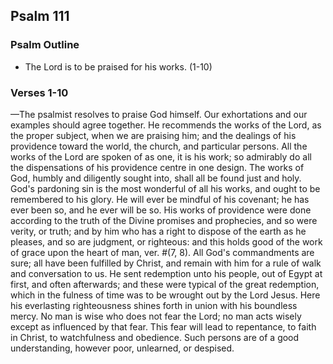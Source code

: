 ## Psalm 111

### Psalm Outline

- The Lord is to be praised for his works. (1-10)

### Verses 1-10

—The psalmist resolves to praise God himself. Our exhortations and our examples should agree together. He recommends the works of the Lord, as the proper subject, when we are praising him; and the dealings of his providence toward the world, the church, and particular persons. All the works of the Lord are spoken of as one, it is his work; so admirably do all the dispensations of his providence centre in one design. The works of God, humbly and diligently sought into, shall all be found just and holy. God's pardoning sin is the most wonderful of all his works, and ought to be remembered to his glory. He will ever be mindful of his covenant; he has ever been so, and he ever will be so. His works of providence were done according to the truth of the Divine promises and prophecies, and so were verity, or truth; and by him who has a right to dispose of the earth as he pleases, and so are judgment, or righteous: and this holds good of the work of grace upon the heart of man, ver. #(7, 8). All God's commandments are sure; all have been fulfilled by Christ, and remain with him for a rule of walk and conversation to us. He sent redemption unto his people, out of Egypt at first, and often afterwards; and these were typical of the great redemption, which in the fulness of time was to be wrought out by the Lord Jesus. Here his everlasting righteousness shines forth in union with his boundless mercy. No man is wise who does not fear the Lord; no man acts wisely except as influenced by that fear. This fear will lead to repentance, to faith in Christ, to watchfulness and obedience. Such persons are of a good understanding, however poor, unlearned, or despised.


